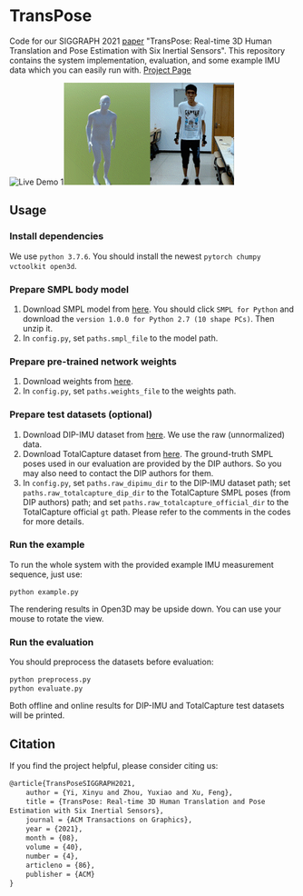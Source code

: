# TransPose

Code for our SIGGRAPH 2021 [paper](https://xinyu-yi.github.io/TransPose/files/TransPose.pdf) "TransPose: Real-time 3D Human Translation and Pose Estimation with Six Inertial Sensors". This repository contains the system implementation, evaluation, and some example IMU data which you can easily run with. [Project Page](https://xinyu-yi.github.io/TransPose/)

![Live Demo 1](data/figures/1.gif)![Live Demo 2](data/figures/2.gif)

## Usage

### Install dependencies

We use `python 3.7.6`. You should install the newest `pytorch chumpy vctoolkit open3d`.

### Prepare SMPL body model

1. Download SMPL model from [here](https://smpl.is.tue.mpg.de/). You should click `SMPL for Python` and download the `version 1.0.0 for Python 2.7 (10 shape PCs)`. Then unzip it.
2. In `config.py`, set `paths.smpl_file` to the model path.

### Prepare pre-trained network weights

1. Download weights from [here](https://xinyu-yi.github.io/TransPose/files/weights.pt).
2. In `config.py`, set `paths.weights_file` to the weights path.

### Prepare test datasets (optional)

1. Download DIP-IMU dataset from [here](https://dip.is.tue.mpg.de/). We use the raw (unnormalized) data.
2. Download TotalCapture dataset from [here](https://cvssp.org/data/totalcapture/). The ground-truth SMPL poses used in our evaluation are provided by the DIP authors. So you may also need to contact the DIP authors for them.
3. In `config.py`, set `paths.raw_dipimu_dir` to the DIP-IMU dataset path; set `paths.raw_totalcapture_dip_dir` to the TotalCapture SMPL poses (from DIP authors) path; and set `paths.raw_totalcapture_official_dir` to the TotalCapture official `gt` path. Please refer to the comments in the codes for more details.

### Run the example

To run the whole system with the provided example IMU measurement sequence, just use:

```shell
python example.py
```

The rendering results in Open3D may be upside down. You can use your mouse to rotate the view.

### Run the evaluation

You should preprocess the datasets before evaluation:

```shell
python preprocess.py
python evaluate.py
```

Both offline and online results for DIP-IMU and TotalCapture test datasets will be printed.

## Citation

If you find the project helpful, please consider citing us:

```
@article{TransPoseSIGGRAPH2021,
    author = {Yi, Xinyu and Zhou, Yuxiao and Xu, Feng},
    title = {TransPose: Real-time 3D Human Translation and Pose Estimation with Six Inertial Sensors},
    journal = {ACM Transactions on Graphics}, 
    year = {2021}, 
    month = {08},
    volume = {40},
    number = {4}, 
    articleno = {86},
    publisher = {ACM}
} 
```

